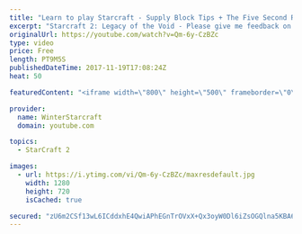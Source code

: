 ```yaml
---
title: "Learn to play Starcraft - Supply Block Tips + The Five Second Rule (Basic Guide & Tutorial)"
excerpt: "Starcraft 2: Legacy of the Void - Please give me feedback on this general video style/commentary, hopefully it helps you guys out!  Can very easily make more on different concepts if it is the right direction!  Sc2ReplayStats - http://www.sc2replaystats.com"
originalUrl: https://youtube.com/watch?v=Qm-6y-CzBZc
type: video
price: Free
length: PT9M5S
publishedDateTime: 2017-11-19T17:08:24Z
heat: 50

featuredContent: "<iframe width=\"800\" height=\"500\" frameborder=\"0\" src=\"https://www.youtube.com/embed/Qm-6y-CzBZc\" allow=\"accelerometer; autoplay; encrypted-media; gyroscope; picture-in-picture\" allowfullscreen></iframe>"

provider:
  name: WinterStarcraft
  domain: youtube.com

topics:
  - StarCraft 2

images:
  - url: https://i.ytimg.com/vi/Qm-6y-CzBZc/maxresdefault.jpg
    width: 1280
    height: 720
    isCached: true

secured: "zU6m2CSf13wL6ICddxhE4QwiAPhEGnTrOVxX+Qx3oyW0Dl6iZsOGQlna5KBA6lydfRIxXtQ3bZEWopPw+jhGjp0jLWSfg+Ew+HCJB/jn93MTEefznVAkASvE5oOHmY6xRRIhcxaY/R0B/M5vaGa4rL+P9GRZsSb48d15ina1B8TuhsP7NmQ7elmwL2kHD6UG9fuwvio8hxarcGSy+/cVa/wWPAvQUoNor/fY3pW/bazsDNzBioHke9h39kB+Xef3mQEpBJ/rSROb3jnF0tLZrAEYnYDpLTP4Qmu8CB4zmbDl8vQGtoxP6IeYQgpW4Fo48e5dNRDMGIfyyeiYxWcjhJ59S53G4Hg7xSLnpsCr5Ge6NdhEWOe8LKMCQXObjE227QQKcSfAlOolQPHSEjTGp4aEQ3NTG6sVHUfV+FlHgs8=;T8fZlCUCMid60Fp5ECe+5Q=="
---
```


